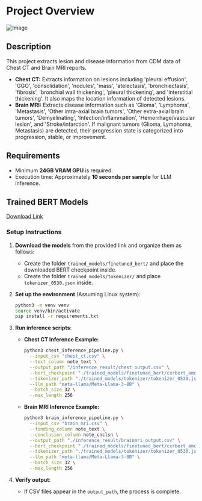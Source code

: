 # Project Overview
![Image](https://github.com/user-attachments/assets/a62ffc65-6018-43b0-b786-597b3a0763a1)


## Description

This project extracts lesion and disease information from CDM data of Chest CT and Brain MRI reports.

- **Chest CT:** Extracts information on lesions including 'pleural effusion', 'GGO', 'consolidation', 'nodules', 'mass', 'atelectasis', 'bronchiectasis', 'fibrosis', 'bronchial wall thickening', 'pleural thickening', and 'interstitial thickening'. It also maps the location information of detected lesions.
- **Brain MRI:** Extracts disease information such as 'Glioma', 'Lymphoma', 'Metastasis', 'Other intra-axial brain tumors', 'Other extra-axial brain tumors', 'Demyelinating', 'Infection/inflammation', 'Hemorrhage/vascular lesion', and 'Stroke/infarction'. If malignant tumors (Glioma, Lymphoma, Metastasis) are detected, their progression state is categorized into progression, stable, or improvement.

## Requirements

- Minimum **24GB VRAM GPU** is required.
- Execution time: Approximately **10 seconds per sample** for LLM inference.

## Trained BERT Models

[Download Link](#https://drive.google.com/file/d/1-sIy56c3kwbu78WVGjFKUOGLf3dpOscG/view?usp=sharing)

### Setup Instructions

1. **Download the models** from the provided link and organize them as follows:

   - Create the folder `trained_models/finetuned_bert/` and place the downloaded BERT checkpoint inside.
   - Create the folder `trained_models/tokenizer/` and place `tokenizer_0530.json` inside.

2. **Set up the environment** (Assuming Linux system):

   ```bash
   python3 -m venv venv
   source venv/bin/activate
   pip install -r requirements.txt
   ```

3. **Run inference scripts**:

   - **Chest CT Inference Example:**

     ```bash
     python3 chest_inference_pipeline.py \
       --input_csv "chest_ct.csv" \
       --text_column note_text \
       --output_path "/inference_result/chest_output.csv" \
       --bert_checkpoint "./trained_models/finetuned_bert/cxrbert_amc_data_pretrain_finetune_chest_ct.ckpt" \
       --tokenizer_path "./trained_models/tokenizer/tokenizer_0530.json" \
       --llm_path "meta-llama/Meta-Llama-3-8B" \
       --batch_size 32 \
       --max_length 256
     ```

   - **Brain MRI Inference Example:**

     ```bash
     python3 brain_inference_pipeline.py \
       --input_csv "brain_mri.csv" \
       --finding_column note_text \
       --conclusion_column note_cnclsn \
       --output_path "./inference_result/brainmri_output.csv" \
       --bert_checkpoint "./trained_models/finetuned_bert/cxrbert_amc_data_pretrain_finetune_brain_mri.ckpt" \
       --tokenizer_path "./trained_models/tokenizer/tokenizer_0530.json" \
       --llm_path "meta-llama/Meta-Llama-3-8B" \
       --batch_size 32 \
       --max_length 256
     ```

4. **Verify output**:

   - If CSV files appear in the `output_path`, the process is complete.

